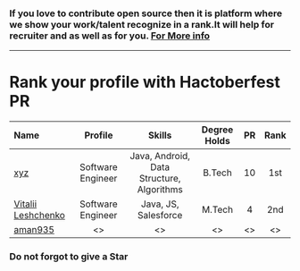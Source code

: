   
  ### If you love to contribute open source then it is platform where we show your work/talent recognize in a rank.It will help for recruiter and as well as for you. [For More info](https://github.com/jsroyal/JobProfile/blob/master/RuleForRank.md)
-------------------------------------------------------------------------------------------------------------------------------
 
 
  
  
  #                            Rank your profile  with Hactoberfest PR 


 | Name | Profile | Skills | Degree Holds | PR | Rank|
 |:--------|:--------:|:------------:|:------------:|:------------:|:------------:|
 | [xyz]() | Software Engineer | Java, Android, Data Structure, Algorithms | B.Tech | 10 | 1st |
 | [Vitalii Leshchenko]( https://github.com/vitaliaventel) | Software Engineer | Java, JS, Salesforce | M.Tech | 4| 2nd |
 | [aman935]() | <> | <> | <> | <> | <> |


 
 
 ### Do not forgot to give a Star     
 
 
 

